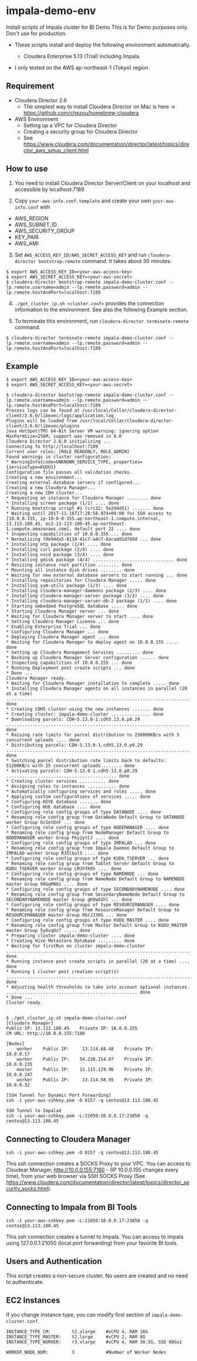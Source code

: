 # impala-demo-env
Install scripts of Impala cluster for BI Demo
This is for Demo purposes only. Don't use for production.

- These scripts install and deploy the following environment automatically.
  - Cloudera Enterprise 5.13 (Trial) including Impala

- I only tested on the AWS ap-northeast-1 (Tokyo) region

## Requirement

- Cloudera Director 2.6
    - The simplest way to install Cloudera Director on Mac is here -> https://github.com/chezou/homebrew-cloudera
- AWS Environment
    - Setting up a VPC for Cloudera Director
    - Creating a security group for Cloudera Director
    - See https://www.cloudera.com/documentation/director/latest/topics/director_aws_setup_client.html

## How to use

1. You need to install Cloudera Director Server/Client on your localhost and accessible by localhost:7189

2. Copy `your-aws-info.conf.template` and create your own `your-aws-info.conf` with
- AWS_REGION
- AWS_SUBNET_ID
- AWS_SECURITY_GROUP
- KEY_PAIR
- AWS_AMI

3. Set `AWS_ACCESS_KEY_ID/AWS_SECRET_ACCESS_KEY` and run `cloudera-director bootstrap-remote` command. It takes about 30 minutes.

```
$ export AWS_ACCESS_KEY_ID=<your-aws-access-key>
$ export AWS_SECRET_ACCESS_KEY=<your-aws-secret>
$ cloudera-director bootstrap-remote impala-demo-cluster.conf --lp.remote.username=admin --lp.remote.password=admin --lp.remote.hostAndPort=localhost:7189
```

4. `./get_cluster_ip.sh <cluster.conf>` provides the connection information to the environment. See also the following Example section.

5. To terminate this environment, run `cloudera-director terminate-remote` command.

```
$ cloudera-director terminate-remote impala-demo-cluster.conf --lp.remote.username=admin --lp.remote.password=admin --lp.remote.hostAndPort=localhost:7189
```

## Example
```
$ export AWS_ACCESS_KEY_ID=<your-aws-access-key>
$ export AWS_SECRET_ACCESS_KEY=<your-aws-secret>

$ cloudera-director bootstrap-remote impala-demo-cluster.conf --lp.remote.username=admin --lp.remote.password=admin --lp.remote.hostAndPort=localhost:7189
Process logs can be found at /usr/local/Cellar/cloudera-director-client/2.6.0/libexec/logs/application.log
Plugins will be loaded from /usr/local/Cellar/cloudera-director-client/2.6.0/libexec/plugins
Java HotSpot(TM) 64-Bit Server VM warning: ignoring option MaxPermSize=256M; support was removed in 8.0
Cloudera Director 2.6.0 initializing ...
Connecting to http://localhost:7189
Current user roles: [ROLE_READONLY, ROLE_ADMIN]
Found warnings in cluster configuration:
* WarningInfo{code=UNKNOWN_SERVICE_TYPE, properties={serviceType=KUDU}}
Configuration file passes all validation checks.
Creating a new environment...
Creating external database servers if configured...
Creating a new Cloudera Manager...
Creating a new CDH cluster...
* Requesting an instance for Cloudera Manager ........ done
* Installing screen package (1/1) .... done
* Running bootstrap script #1 (crc32: 5e2d4d51) ....... done
* Waiting until 2017-11-16T17:28:58.974+09:00 for SSH access to [10.0.0.155, ip-10-0-0-155.ap-northeast-1.compute.internal, 13.113.180.45, ec2-13-113-180-45.ap-northeast-1.compute.amazonaws.com], default port 22 .... done
* Inspecting capabilities of 10.0.0.155 ... done
* Normalizing 7de94da5-8118-41c7-a4c7-8acadd1d789d ... done
* Installing ntp package (1/4) .... done
* Installing curl package (2/4) .... done
* Installing nscd package (3/4) .... done
* Installing gdisk package (4/4) ............................... done
* Resizing instance root partition ........ done
* Mounting all instance disk drives ........ done
* Waiting for new external database servers to start running ... done
* Installing repositories for Cloudera Manager ..... done
* Installing yum-utils package (1/3) .... done
* Installing cloudera-manager-daemons package (2/3) .... done
* Installing cloudera-manager-server package (3/3) .... done
* Installing cloudera-manager-server-db-2 package (1/1) .... done
* Starting embedded PostgreSQL database ..... done
* Starting Cloudera Manager server ... done
* Waiting for Cloudera Manager server to start .... done
* Setting Cloudera Manager License ... done
* Enabling Enterprise Trial ... done
* Configuring Cloudera Manager ... done
* Deploying Cloudera Manager agent ... done
* Waiting for Cloudera Manager to deploy agent on 10.0.0.155 ..... done
* Setting up Cloudera Management Services ......... done
* Backing up Cloudera Manager Server configuration ...... done
* Inspecting capabilities of 10.0.0.155 ... done
* Running Deployment post create scripts ... done
* Done ...
Cloudera Manager ready.
* Waiting for Cloudera Manager installation to complete ..... done
* Installing Cloudera Manager agents on all instances in parallel (20 at a time) .................................................................................................................................................................................................................................................. done
* Creating CDH5 cluster using the new instances ....... done
* Creating cluster: impala-demo-cluster ............... done
* Downloading parcels: CDH-5.13.0-1.cdh5.13.0.p0.29 ......................................................................... done
* Raising rate limits for parcel distribution to 256000KB/s with 5 concurrent uploads .... done
* Distributing parcels: CDH-5.13.0-1.cdh5.13.0.p0.29 ....................................................................................................................................................................................................................................................................................................................................................................... done
* Switching parcel distribution rate limits back to defaults: 51200KB/s with 25 concurrent uploads ....... done
* Activating parcels: CDH-5.13.0-1.cdh5.13.0.p0.29 .......................................... done
* Creating cluster services .......... done
* Assigning roles to instances ........... done
* Automatically configuring services and roles ..... done
* Applying custom configurations of services ..... done
* Configuring HIVE database ....... done
* Configuring HUE database .... done
* Configuring role config groups of type DATANODE .... done
* Renaming role config group from DataNode Default Group to DATANODE worker Group OcSetDnF ... done
* Configuring role config groups of type NODEMANAGER .... done
* Renaming role config group from NodeManager Default Group to NODEMANAGER worker Group Pky2ytCJ .... done
* Configuring role config groups of type IMPALAD ... done
* Renaming role config group from Impala Daemon Default Group to IMPALAD worker Group R35lkol5 .... done
* Configuring role config groups of type KUDU_TSERVER ... done
* Renaming role config group from Tablet Server Default Group to KUDU_TSERVER worker Group LMJhfKOh .... done
* Configuring role config groups of type NAMENODE ... done
* Renaming role config group from NameNode Default Group to NAMENODE master Group 99GqM80z .... done
* Configuring role config groups of type SECONDARYNAMENODE .... done
* Renaming role config group from SecondaryNameNode Default Group to SECONDARYNAMENODE master Group gK0wO1hl ... done
* Configuring role config groups of type RESOURCEMANAGER .... done
* Renaming role config group from ResourceManager Default Group to RESOURCEMANAGER master Group 9brJJ30G ... done
* Configuring role config groups of type KUDU_MASTER .... done
* Renaming role config group from Master Default Group to KUDU_MASTER master Group 5y6vqOz7 ..... done
* Preparing cluster impala-demo-cluster .... done
* Creating Hive Metastore Database ......... done
* Waiting for firstRun on cluster impala-demo-cluster ........................................................................................................................................................................................................................ done
* Running instance post create scripts in parallel (20 at a time) .... done
* Running 1 cluster post creation script(s) .................................................................................................................................................................................................................................................................................................................................................................................................................................................................................................................................................................................................................................................... done
* Adjusting health thresholds to take into account optional instances. .................................................. done
* Done ...
Cluster ready.


$ ./get_cluster_ip.sh impala-demo-cluster.conf
[Cloudera Manager]
Public IP: 13.113.180.45    Private IP: 10.0.0.155
CM URL: http://10.0.0.155:7180

[Nodes]
    worker    Public IP:     13.114.68.48    Private IP:        10.0.0.17
    worker    Public IP:    54.238.154.87    Private IP:       10.0.0.235
    master    Public IP:    13.115.129.96    Private IP:       10.0.0.247
    worker    Public IP:     13.114.58.95    Private IP:        10.0.0.32

[SSH Tunnel for Dynamic Port Forwarding]
ssh -i your-aws-sshkey.pem -D 8157 -q centos@13.113.180.45

SSH Tunnel to Impalad
ssh -i your-aws-sshkey.pem -L:21050:10.0.0.17:21050 -q centos@13.113.180.45
```

## Connecting to Cloudera Manager

```
ssh -i your-aws-sshkey.pem -D 8157 -q centos@13.113.180.45
```

This ssh connection creates a SOCKS Proxy to your VPC.
You can access to Cloudear Manager, http://10.0.0.155:7180 - (IP 10.0.0.155 changes every time), from your web browser via SSH SOCKS Proxy (See https://www.cloudera.com/documentation/director/latest/topics/director_security_socks.html).

## Connecting to Impala from BI Tools

```
ssh -i your-aws-sshkey.pem -L:21050:10.0.0.17:21050 -q centos@13.113.180.45
```

This ssh connection creates a tunnel to Impala.
You can access to Impala using 127.0.0.1:21050 (local port forwarding) from your favorite BI tools.


## Users and Authentication

This script creates a non-secure cluster.
No users are created and no need to authenticate.

## EC2 Instances

If you change instance type, you can modify first section of `impala-demo-cluster.conf`.

```
INSTANCE_TYPE_CM:        t2.xlarge    #vCPU 4, RAM 16G
INSTANCE_TYPE_MASTER:    t2.large     #vCPU 2, RAM 8G
INSTANCE_TYPE_WORKER:    r3.xlarge    #vCPU 4, RAM 30.5G, SSD 80Gx1

WORKER_NODE_NUM:         3            #Number of Worker Nodes
```

